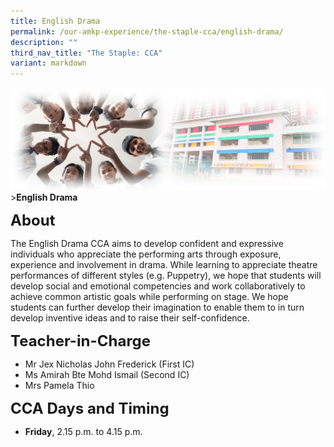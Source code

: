```yaml
---
title: English Drama
permalink: /our-amkp-experience/the-staple-cca/english-drama/
description: ""
third_nav_title: "The Staple: CCA"
variant: markdown
---
```

![Sub-banner](/images/sub%20banner.jpg)
&gt;**English Drama**

**<font size="5">About</font>**

The English Drama CCA aims to develop confident and expressive individuals who appreciate the performing arts through exposure, experience and involvement in drama. While learning to appreciate theatre performances of different styles (e.g. Puppetry), we hope that students will develop social and emotional competencies and work collaboratively to achieve common artistic goals while performing on stage. We hope students can further develop their imagination to enable them to in turn develop inventive ideas and to raise their self-confidence.

**<font size="5">Teacher-in-Charge</font>**
* Mr Jex Nicholas John Frederick (First IC)
* Ms Amirah Bte Mohd Ismail  (Second IC)
* Mrs Pamela Thio

**<font size="5">   CCA Days and Timing</font>**
* **Friday**, 2.15 p.m. to 4.15 p.m.